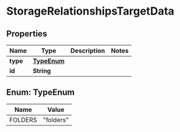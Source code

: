 
# StorageRelationshipsTargetData

## Properties
Name | Type | Description | Notes
------------ | ------------- | ------------- | -------------
**type** | [**TypeEnum**](#TypeEnum) |  | 
**id** | **String** |  | 


<a name="TypeEnum"></a>
## Enum: TypeEnum
Name | Value
---- | -----
FOLDERS | &quot;folders&quot;



